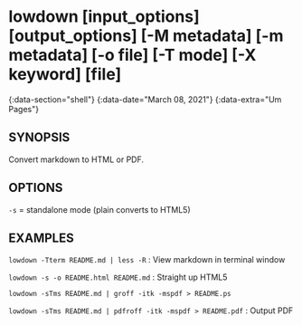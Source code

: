 # lowdown [input_options] [output_options] [-M metadata] [-m metadata] [-o file] [-T mode] [-X keyword] [file]
{:data-section="shell"}
{:data-date="March 08, 2021"}
{:data-extra="Um Pages"}

## SYNOPSIS
Convert markdown to HTML or PDF.

## OPTIONS
`-s` = standalone mode (plain converts to HTML5)

## EXAMPLES
`lowdown -Tterm README.md | less -R`
: View markdown in terminal window

`lowdown -s -o README.html README.md`
: Straight up HTML5

`lowdown -sTms README.md | groff -itk -mspdf > README.ps`

`lowdown -sTms README.md | pdfroff -itk -mspdf > README.pdf`
: Output PDF
